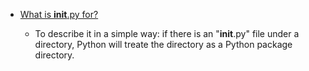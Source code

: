 - [What is __init__.py for?](https://stackoverflow.com/questions/448271/what-is-init-py-for)

  - To describe it in a simple way: if there is an "__init__.py" file under a directory, Python will treate the directory as 
a Python package directory.
